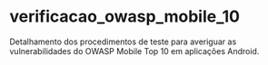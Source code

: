 # verificacao_owasp_mobile_10
Detalhamento dos procedimentos de teste para averiguar as vulnerabilidades do OWASP Mobile Top 10 em aplicações Android.
